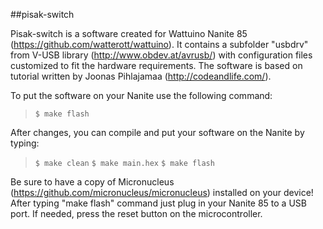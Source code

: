 ##pisak-switch

Pisak-switch is a software created for Wattuino Nanite 85 (https://github.com/watterott/wattuino).
It contains a subfolder "usbdrv" from V-USB library (http://www.obdev.at/avrusb/)
with configuration files customized to fit the hardware requirements.
The software is based on tutorial written by Joonas Pihlajamaa (http://codeandlife.com/).

To put the software on your Nanite use the following command:
>`$ make flash`

After changes, you can compile and put your software on the Nanite by typing:
>`$ make clean`
>`$ make main.hex`
>`$ make flash`

Be sure to have a copy of Micronucleus (https://github.com/micronucleus/micronucleus)
installed on your device! After typing "make flash" command just plug in your Nanite 85
to a USB port. If needed, press the reset button on the microcontroller.
